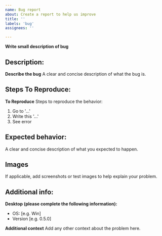 ```yaml
---
name: Bug report
about: Create a report to help us improve
title: ''
labels: 'bug'
assignees: ''

---
```


**Write small description of bug**

## Description:
**Describe the bug**
A clear and concise description of what the bug is.

## Steps To Reproduce:
**To Reproduce**
Steps to reproduce the behavior:
1. Go to '...'
2. Write this '...'
4. See error

## Expected behavior:
A clear and concise description of what you expected to happen.

## Images
If applicable, add screenshots or test images to help explain your problem.

## Additional info:
**Desktop (please complete the following information):**
 - OS: [e.g. Win]
 - Version [e.g. 0.5.0]

**Additional context**
Add any other context about the problem here.
